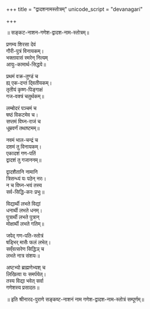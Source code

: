 +++
title = "द्वादशनामस्तोत्रम्"
unicode_script = "devanagari"

+++

॥ सङ्कट-नाशन-गणेश-द्वादश-नाम-स्तोत्रम्॥

प्रणम्य शिरसा देवं  
गौरी-पुत्रं विनायकम्।  
भक्तावासं स्मरेन् नित्यम्  
आयुः-कामार्थ-सिद्धये॥  

प्रथमं वक्र-तुण्डं च  
ह्य् एक-दन्तं दि्वतीयकम्।  
तृतीयं कृष्ण-पिङ्गाक्षं  
गज-वक्त्रं चतुर्थकम्॥  

लम्बोदरं पञ्चमं च  
षष्ठं विकटमेव च।  
सप्तमं विघ्न-राजं च  
धूम्रवर्णं तथाष्टमम्॥

नवमं भाल-चन्द्रं च  
दशमं तु विनायकम्।  
एकादशं गण-पतिं  
द्वादशं तु गजाननम्॥

द्वादशैतानि नामानि  
त्रिसन्ध्यं यः पठेन् नरः।  
न च विघ्न-भयं तस्य  
सर्व-सिद्धि-करः प्रभुः॥

विद्यार्थी लभते विद्यां  
धनार्थी लभते धनम्।  
पुत्रार्थी लभते पुत्रान्  
मोक्षार्थी लभते गतिम्॥

जपेद् गण-पति-स्तोत्रं  
षड्भिर् मासैः फलं लभेत्।  
सव्ँवत्सरेण सिद्धिञ् च  
लभते नात्र संशयः॥

अष्टभ्यो ब्राह्मणेभ्यश् च  
लिखित्वा यः समर्पयेत्।  
तस्य विद्या भवेत् सर्वा  
गणेशस्य प्रसादतः॥

॥ इति श्रीनारद-पुराणे सङ्कष्ट-नाशनं नाम गणेश-द्वादश-नाम-स्तोत्रं सम्पूर्णम्॥